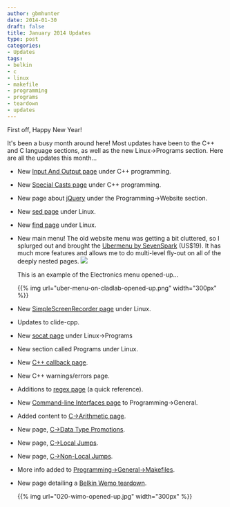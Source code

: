 ```yaml
---
author: gbmhunter
date: 2014-01-30
draft: false
title: January 2014 Updates
type: post
categories:
- Updates
tags:
- belkin
- c
- linux
- makefile
- programming
- programs
- teardown
- updates
---
```


First off, Happy New Year!

It's been a busy month around here! Most updates have been to the C++ and C language sections, as well as the new Linux->Programs section. Here are all the updates this month...

* New [Input And Output page](/programming/languages/c-plus-plus/input-and-output) under C++ programming.
* New [Special Casts page](/programming/languages/c-plus-plus/special-casts) under C++ programming.
* New page about [jQuery](/programming/website-design/jquery) under the Programming->Website section.
* New [sed page](/programming/operating-systems/linux/programs/sed) under Linux.
* New [find page](/programming/operating-systems/linux/programs/find) under Linux.

* New main menu! The old website menu was getting a bit cluttered, so I splurged out and brought the [Ubermenu by SevenSpark](http://wpmegamenu.com/) (US$19). It has much more features and allows me to do multi-level fly-out on all of the deeply nested pages. ![](/images/misc/ubermenu-logo.png)
  
    This is an example of the Electronics menu opened-up...
    
    {{% img url="uber-menu-on-cladlab-opened-up.png" width="300px" %}}

* New [SimpleScreenRecorder page](/programming/operating-systems/linux/programs/simplescreenrecorder) under Linux.
* Updates to clide-cpp.
* New [socat page](/programming/operating-systems/linux/programs/sed) under Linux->Programs
* New section called Programs under Linux.
* New [C++ callback page](/programming/languages/c-plus-plus/callbacks).
* New C++ warnings/errors page.
* Additions to [regex page](/programming/languages/regex) (a quick reference).
* New [Command-line Interfaces page](/programming/general/command-line-interfaces) to Programming->General.
* Added content to [C->Arithmetic page](/programming/languages/c/arithmetic-operators).
* New page, [C->Data Type Promotions](/programming/languages/c/data-type-promotions).
* New page, [C->Local Jumps](/programming/languages/c/local-jumps-goto).
* New page, [C->Non-Local Jumps](/programming/languages/c/non-local-jumps-setjmp-longjmp).
* More info added to [Programming->General->Makefiles](/programming/general/makefiles).
* New page detailing a [Belkin Wemo teardown](/electronics/teardowns/belkin-wemo-teardown).

    {{% img url="020-wimo-opened-up.jpg" width="300px" %}}



